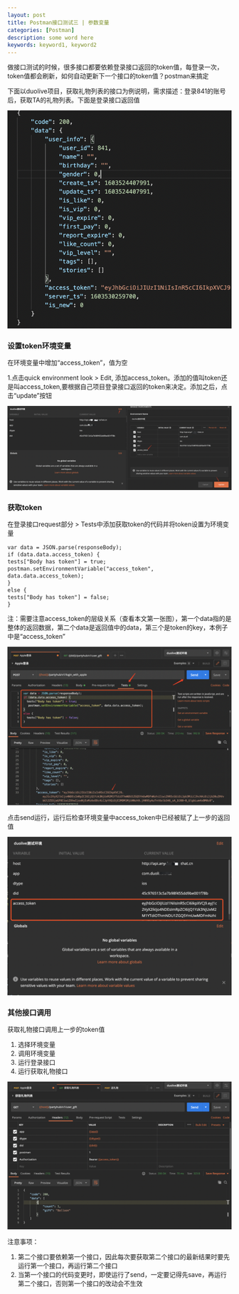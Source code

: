 ```yaml
---
layout: post
title: Postman接口测试三 | 参数变量
categories: [Postman]
description: some word here
keywords: keyword1, keyword2
---
```


做接口测试的时候，很多接口都要依赖登录接口返回的token值，每登录一次，token值都会刷新，如何自动更新下一个接口的token值？postman来搞定

下面以duolive项目，获取礼物列表的接口为例说明，需求描述：登录841的账号后，获取TA的礼物列表。下面是登录接口返回值

  ![](/images/2020-10-25-1.png)

###  设置token环境变量

在环境变量中增加“access_token”，值为空

1.点击quick environment look > Edit, 添加access_token。添加的值叫token还是叫access_token,要根据自己项目登录接口返回的token来决定。添加之后，点击“update”按钮  

  ![](/images/2020-10-25-2.png)

### 获取token

在登录接口request部分 > Tests中添加获取token的代码并将token设置为环境变量

```
var data = JSON.parse(responseBody);
if (data.data.access_token) {
tests["Body has token"] = true;
postman.setEnvironmentVariable("access_token", data.data.access_token);
}
else {
tests["Body has token"] = false;
}
```

注：需要注意access_token的层级关系（查看本文第一张图），第一个data指的是整体的返回数据，第二个data是返回值中的data，第三个是token的key，本例子中是“access_token”

  ![](/images/2020-10-25-3.png)


点击send运行，运行后检查环境变量中access_token中已经被赋了上一步的返回值

  ![](/images/2020-10-25-4.png)

### 其他接口调用

获取礼物接口调用上一步的token值

1. 选择环境变量
2. 调用环境变量
3. 运行登录接口
4. 运行获取礼物接口

  ![](/images/2020-10-25-5.png)


注意事项：

1. 第二个接口要依赖第一个接口，因此每次要获取第二个接口的最新结果时要先运行第一个接口，再运行第二个接口
2. 当第一个接口的代码变更时，即使运行了send，一定要记得先save，再运行第二个接口，否则第一个接口的改动会不生效